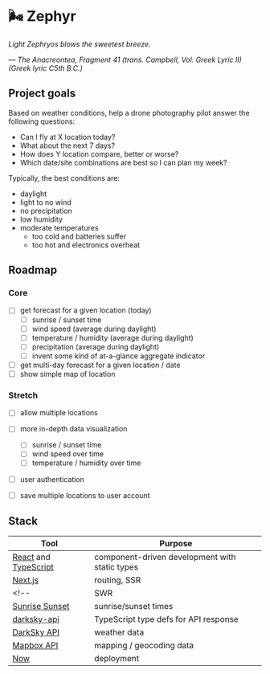 # 🌬 Zephyr

_Light Zephryos blows the sweetest breeze._

_&mdash; <cite>The Anacreontea, Fragment 41 (trans. Campbell, Vol. Greek Lyric II) (Greek lyric C5th B.C.)</cite>_

## Project goals

Based on weather conditions, help a drone photography pilot answer the following questions:

- Can I fly at X location today?
- What about the next 7 days?
- How does Y location compare, better or worse?
- Which date/site combinations are best so I can plan my week?

Typically, the best conditions are:

- daylight
- light to no wind
- no precipitation
- low humidity
- moderate temperatures
  - too cold and batteries suffer
  - too hot and electronics overheat

## Roadmap

### Core

- [ ] get forecast for a given location (today)
  - [ ] sunrise / sunset time
  - [ ] wind speed (average during daylight)
  - [ ] temperature / humidity (average during daylight)
  - [ ] precipitation (average during daylight)
  - [ ] invent some kind of at-a-glance aggregate indicator
- [ ] get multi-day forecast for a given location / date
- [ ] show simple map of location

### Stretch

- [ ] allow multiple locations
- [ ] more in-depth data visualization

  - [ ] sunrise / sunset time
  - [ ] wind speed over time
  - [ ] temperature / humidity over time

- [ ] user authentication
- [ ] save multiple locations to user account

## Stack

| Tool                                                                            | Purpose                                        |
| ------------------------------------------------------------------------------- | ---------------------------------------------- |
| [React](https://reactjs.org/) and [TypeScript](https://www.typescriptlang.org/) | component-driven development with static types |
| [Next.js](https://nextjs.org/)                                                  | routing, SSR                                   |
| <!--                                                                            | SWR                                            | state management & data flow | --> |
| [Sunrise Sunset](https://sunrise-sunset.org/api)                                | sunrise/sunset times                           |
| [darksky-api](https://github.com/worldturtlemedia/darksky-api)                  | TypeScript type defs for API response          |
| [DarkSky API](https://darksky.net/dev/docs)                                     | weather data                                   |
| [Mapbox API](https://docs.mapbox.com/api/)                                      | mapping / geocoding data                       |
| [Now](https://zeit.co/now)                                                      | deployment                                     |

<!-- When looking for a code sample, we would like to see a webapp that:
1. Has strong modern web development fundamentals like:
    1. Component-driven development,
    2. State management & data flow, and
    3. Language fundamentals & effective patterns;
2. Includes CRUD interaction with data like:
    1. Accessing remote APIs,
    2. Consuming dynamic data, and
    3. Error handling; and
3. Presents well to both users and other developers with:
    1. Components that show dynamic data,
    2. Appropriate documentation, code legibility, code comments, etc., and
    3. A good, usable UI.
Note: Our preference is to have a code sample in Javascript that can be compiled and run. -->
